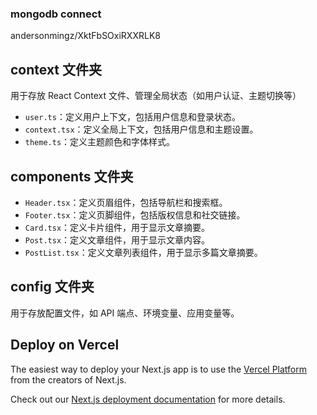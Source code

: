 ### mongodb connect

andersonmingz/XktFbSOxiRXXRLK8

## context 文件夹

用于存放 React Context 文件、管理全局状态（如用户认证、主题切换等）

- `user.ts`：定义用户上下文，包括用户信息和登录状态。
- `context.tsx`：定义全局上下文，包括用户信息和主题设置。
- `theme.ts`：定义主题颜色和字体样式。

## components 文件夹

- `Header.tsx`：定义页眉组件，包括导航栏和搜索框。
- `Footer.tsx`：定义页脚组件，包括版权信息和社交链接。
- `Card.tsx`：定义卡片组件，用于显示文章摘要。
- `Post.tsx`：定义文章组件，用于显示文章内容。
- `PostList.tsx`：定义文章列表组件，用于显示多篇文章摘要。

## config 文件夹

用于存放配置文件，如 API 端点、环境变量、应用变量等。

## Deploy on Vercel

The easiest way to deploy your Next.js app is to use the [Vercel Platform](https://vercel.com/new?utm_medium=default-template&filter=next.js&utm_source=create-next-app&utm_campaign=create-next-app-readme) from the creators of Next.js.

Check out our [Next.js deployment documentation](https://nextjs.org/docs/app/building-your-application/deploying) for more details.
